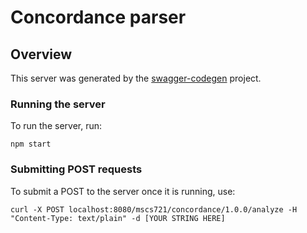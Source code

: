 # Concordance parser

## Overview
This server was generated by the [swagger-codegen](https://github.com/swagger-api/swagger-codegen) project. 

### Running the server
To run the server, run:

```
npm start
```

### Submitting POST requests
To submit a POST to the server once it is running, use:

```
curl -X POST localhost:8080/mscs721/concordance/1.0.0/analyze -H "Content-Type: text/plain" -d [YOUR STRING HERE]
```